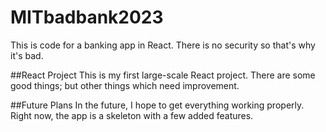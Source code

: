 # MITbadbank2023
This is code for a banking app in React.  There is no security so that's why it's bad.

##React Project
This is my first large-scale React project.  There are some good things; but other things which need improvement.

##Future Plans
In the future, I hope to get everything working properly.  Right now, the app is a skeleton with a few added features.
